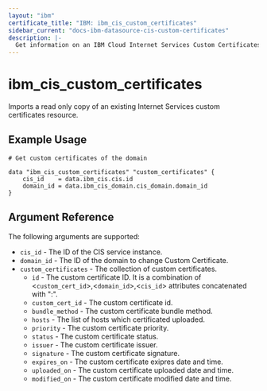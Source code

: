 ```yaml
---
layout: "ibm"
certificate_title: "IBM: ibm_cis_custom_certificates"
sidebar_current: "docs-ibm-datasource-cis-custom-certificates"
description: |-
  Get information on an IBM Cloud Internet Services Custom Certificates resource.
---
```


# ibm_cis_custom_certificates

Imports a read only copy of an existing Internet Services custom certificates resource.

## Example Usage

```hcl
# Get custom certificates of the domain

data "ibm_cis_custom_certificates" "custom_certificates" {
    cis_id    = data.ibm_cis.cis.id
    domain_id = data.ibm_cis_domain.cis_domain.domain_id
}
```

## Argument Reference

The following arguments are supported:

- `cis_id` - The ID of the CIS service instance.
- `domain_id` - The ID of the domain to change Custom Certificate.
- `custom_certificates` - The collection of custom certificates.
  - `id` - The custom certificate ID. It is a combination of <`custom_cert_id`>,<`domain_id`>,<`cis_id`> attributes concatenated with ":".
  - `custom_cert_id` - The custom certificate id.
  - `bundle_method` - The custom certificate bundle method.
  - `hosts` - The list of hosts which certificated uploaded.
  - `priority` - The custom certificate priority.
  - `status` - The custom certificate status.
  - `issuer` - The custom certificate issuer.
  - `signature` - The custom certificate signature.
  - `expires_on` - The custom certificate exipres date and time.
  - `uploaded_on` - The custom certificate uploaded date and time.
  - `modified_on` - The custom certificate modified date and time.
